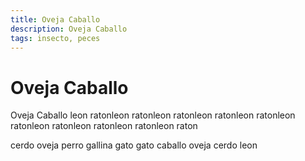 ```yaml
---
title: Oveja Caballo
description: Oveja Caballo
tags: insecto, peces
---
```


# Oveja Caballo

Oveja Caballo leon ratonleon ratonleon ratonleon ratonleon ratonleon ratonleon ratonleon ratonleon ratonleon raton

cerdo oveja perro gallina gato gato caballo oveja cerdo leon
